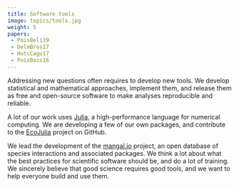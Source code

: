 ```yaml
---
title: Software tools
image: topics/tools.jpg
weight: 5
papers:
 - PoisBeli19
 - DelmBros17
 - HutcCagu17
 - PoisBais16
---
```


Addressing new questions often requires to develop new tools. We develop
statistical and mathematical approaches, implement them, and release them as
free and open-source software to make analyses reproducible and reliable.

<!--more-->

A lot of our work uses [Julia](https://julialang.org/), a high-performance
language for numerical computing. We are developing a few of our own packages,
and contribute to the [EcoJulia](https://github.com/EcoJulia/) project on
GitHub.

We lead the development of the [mangal.io](http://mangal.io) project, an open
database of species interactions and associated packages. We think a lot about
what the best practices for scientific software should be, and do a lot of
training. We sincerely believe that good science requires good tools, and we
want to help everyone build and use them.
